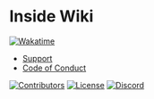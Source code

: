 # Inside Wiki

[![Wakatime](https://wakatime.com/badge/github/Wixonic/Inside.svg?style=flat)](https://wakatime.com/badge/github/Wixonic/Inside)

- [Support](https://github.com/Wixonic/Inside/blob/Default/.github/SUPPORT.md)
- [Code of Conduct](https://github.com/Wixonic/Inside/blob/Default/.github/CODE_OF_CONDUCT.md)

[![Contributors](https://img.shields.io/github/contributors/Wixonic/Inside?color=%2308F&label=Contributors)](https://github.com/Wixonic/Inside/blob/Default/.github/CONTRIBUTING.md)
[![License](https://img.shields.io/github/license/Wixonic/Inside?color=%23555&label=License)](https://github.com/Wixonic/Inside/blob/Default/LICENSE)
[![Discord](https://img.shields.io/discord/1020663521530351627?logo=discord&logoColor=94ABFC&label=Discord&color=7289DA)](https://go.wixonic.fr/discord)